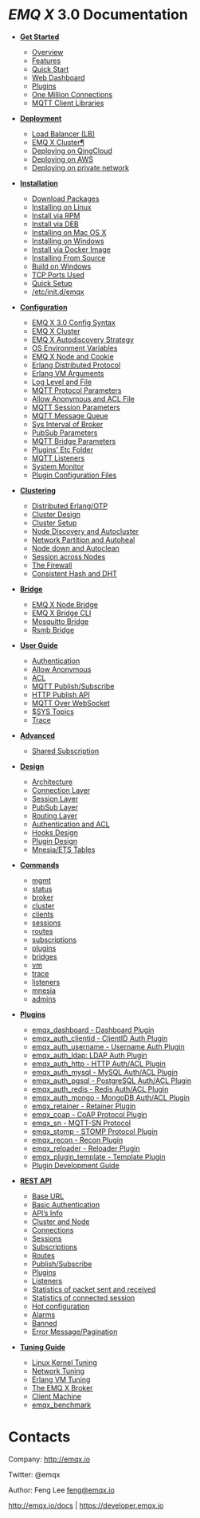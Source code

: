 *EMQ X* 3.0 Documentation
=======================

* **[Get Started](https://developer.emqx.io/docs/emq/v3/en/getstarted.html)**
  * [Overview](https://developer.emqx.io/docs/emq/v3/en/getstarted.html#overview)
  * [Features](https://developer.emqx.io/docs/emq/v3/en/getstarted.html#features)
  * [Quick Start](https://developer.emqx.io/docs/emq/v3/en/getstarted.html#quick-start)
  * [Web Dashboard](https://developer.emqx.io/docs/emq/v3/en/getstarted.html#web-dashboard)
  * [Plugins](https://developer.emqx.io/docs/emq/v3/en/getstarted.html#plugins)
  * [One Million Connections](https://developer.emqx.io/docs/emq/v3/en/getstarted.html#one-million-connections)
  * [MQTT Client Libraries](https://developer.emqx.io/docs/emq/v3/en/getstarted.html#mqtt-client-libraries)

* **[Deployment](https://developer.emqx.io/docs/emq/v3/en/deploy.html)**
  * [Load Balancer (LB)](https://developer.emqx.io/docs/emq/v3/en/deploy.html#load-balancer-lb)
  * [EMQ X Cluster¶](https://developer.emqx.io/docs/emq/v3/en/deploy.html#emq-x-cluster)
  * [Deploying on QingCloud](https://developer.emqx.io/docs/emq/v3/en/deploy.html#deploying-on-qingcloud)
  * [Deploying on AWS](https://developer.emqx.io/docs/emq/v3/en/deploy.html#deploying-on-aws)
  * [Deploying on private network](https://developer.emqx.io/docs/emq/v3/en/deploy.html#deploying-on-private-network)

* **[Installation](https://developer.emqx.io/docs/emq/v3/en/install.html)**
  * [Download Packages](https://developer.emqx.io/docs/emq/v3/en/install.html#download-packages)
  * [Installing on Linux](https://developer.emqx.io/docs/emq/v3/en/install.html#installing-on-linux)
  * [Install via RPM](https://developer.emqx.io/docs/emq/v3/en/install.html#install-via-rpm)
  * [Install via DEB](https://developer.emqx.io/docs/emq/v3/en/install.html#install-via-deb)
  * [Installing on Mac OS X](https://developer.emqx.io/docs/emq/v3/en/install.html#installing-on-mac-os-x)
  * [Installing on Windows](https://developer.emqx.io/docs/emq/v3/en/install.html#installing-on-windows)
  * [Install via Docker Image](https://developer.emqx.io/docs/emq/v3/en/install.html#install-via-docker-image)
  * [Installing From Source](https://developer.emqx.io/docs/emq/v3/en/install.html#installing-from-source)
  * [Build on Windows](https://developer.emqx.io/docs/emq/v3/en/install.html#build-on-windows)
  * [TCP Ports Used](https://developer.emqx.io/docs/emq/v3/en/install.html#tcp-ports-used)
  * [Quick Setup](https://developer.emqx.io/docs/emq/v3/en/install.html#quick-setup)
  * [/etc/init.d/emqx](https://developer.emqx.io/docs/emq/v3/en/install.html#etc-init-d-emqx)

* **[Configuration](https://developer.emqx.io/docs/emq/v3/en/config.html)**
  * [EMQ X 3.0 Config Syntax](https://developer.emqx.io/docs/emq/v3/en/config.html#emq-x-3-0-config-syntax)
  * [EMQ X Cluster](https://developer.emqx.io/docs/emq/v3/en/config.html#emq-x-cluster)
  * [EMQ X Autodiscovery Strategy](https://developer.emqx.io/docs/emq/v3/en/config.html#emq-x-autodiscovery-strategy)
  * [OS Environment Variables](https://developer.emqx.io/docs/emq/v3/en/config.html#os-environment-variables)
  * [EMQ X Node and Cookie](https://developer.emqx.io/docs/emq/v3/en/config.html#emq-x-node-and-cookie)
  * [Erlang Distributed Protocol](https://developer.emqx.io/docs/emq/v3/en/config.html#erlang-distributed-protocol)
  * [Erlang VM Arguments](https://developer.emqx.io/docs/emq/v3/en/config.html#erlang-vm-arguments)
  * [Log Level and File](https://developer.emqx.io/docs/emq/v3/en/config.html#log-level-and-file)
  * [MQTT Protocol Parameters](https://developer.emqx.io/docs/emq/v3/en/config.html#mqtt-protocol-parameters)
  * [Allow Anonymous and ACL File](https://developer.emqx.io/docs/emq/v3/en/config.html#allow-anonymous-and-acl-file)
  * [MQTT Session Parameters](https://developer.emqx.io/docs/emq/v3/en/config.html#mqtt-session-parameters)
  * [MQTT Message Queue](https://developer.emqx.io/docs/emq/v3/en/config.html#mqtt-message-queue)
  * [Sys Interval of Broker](https://developer.emqx.io/docs/emq/v3/en/config.html#sys-interval-of-broker)
  * [PubSub Parameters](https://developer.emqx.io/docs/emq/v3/en/config.html#pubsub-parameters)
  * [MQTT Bridge Parameters](https://developer.emqx.io/docs/emq/v3/en/config.html#mqtt-bridge-parameters)
  * [Plugins' Etc Folder](https://developer.emqx.io/docs/emq/v3/en/config.html#plugins-etc-folder)
  * [MQTT Listeners](https://developer.emqx.io/docs/emq/v3/en/config.html#mqtt-listeners)
  * [System Monitor](https://developer.emqx.io/docs/emq/v3/en/config.html#system-monitor)
  * [Plugin Configuration Files](https://developer.emqx.io/docs/emq/v3/en/config.html#plugin-configuration-files)

* **[Clustering](https://developer.emqx.io/docs/emq/v3/en/cluster.html)**
  * [Distributed Erlang/OTP](https://developer.emqx.io/docs/emq/v3/en/cluster.html#distributed-erlang-otp)
  * [Cluster Design](https://developer.emqx.io/docs/emq/v3/en/cluster.html#cluster-design)
  * [Cluster Setup](https://developer.emqx.io/docs/emq/v3/en/cluster.html#cluster-setup)
  * [Node Discovery and Autocluster](https://developer.emqx.io/docs/emq/v3/en/cluster.html#node-discovery-and-autocluster)
  * [Network Partition and Autoheal](https://developer.emqx.io/docs/emq/v3/en/cluster.html#network-partition-and-autoheal)
  * [Node down and Autoclean](https://developer.emqx.io/docs/emq/v3/en/cluster.html#node-down-and-autoclean)
  * [Session across Nodes](https://developer.emqx.io/docs/emq/v3/en/cluster.html#session-across-nodes)
  * [The Firewall](https://developer.emqx.io/docs/emq/v3/en/cluster.html#the-firewall)
  * [Consistent Hash and DHT](https://developer.emqx.io/docs/emq/v3/en/cluster.html#consistent-hash-and-dht)

* **[Bridge](https://developer.emqx.io/docs/emq/v3/en/bridge.html)**
  * [EMQ X Node Bridge](https://developer.emqx.io/docs/emq/v3/en/bridge.html#emq-x-node-bridge)
  * [EMQ X Bridge CLI](https://developer.emqx.io/docs/emq/v3/en/bridge.html#emq-x-bridge-cli)
  * [Mosquitto Bridge](https://developer.emqx.io/docs/emq/v3/en/bridge.html#mosquitto-bridge)
  * [Rsmb Bridge](https://developer.emqx.io/docs/emq/v3/en/bridge.html#rsmb-bridge)

* **[User Guide](https://developer.emqx.io/docs/emq/v3/en/guide.html)**
  * [Authentication](https://developer.emqx.io/docs/emq/v3/en/guide.html#authentication)
  * [Allow Anonymous](https://developer.emqx.io/docs/emq/v3/en/guide.html#allow-anonymous)
  * [ACL](https://developer.emqx.io/docs/emq/v3/en/guide.html#acl)
  * [MQTT Publish/Subscribe](https://developer.emqx.io/docs/emq/v3/en/guide.html#mqtt-publish-subscribe)
  * [HTTP Publish API](https://developer.emqx.io/docs/emq/v3/en/guide.html#http-publish-api)
  * [MQTT Over WebSocket](https://developer.emqx.io/docs/emq/v3/en/guide.html#mqtt-over-websocket)
  * [$SYS Topics](https://developer.emqx.io/docs/emq/v3/en/guide.html#sys-topics)
  * [Trace](https://developer.emqx.io/docs/emq/v3/en/guide.html#trace)

* **[Advanced](https://developer.emqx.io/docs/emq/v3/en/advanced.html)**
  * [Shared Subscription](https://developer.emqx.io/docs/emq/v3/en/advanced.html#shared-subscription)

* **[Design](https://developer.emqx.io/docs/emq/v3/en/design.html)**
  * [Architecture](https://developer.emqx.io/docs/emq/v3/en/design.html#architecture)
  * [Connection Layer](https://developer.emqx.io/docs/emq/v3/en/design.html#connection-layer)
  * [Session Layer](https://developer.emqx.io/docs/emq/v3/en/design.html#session-layer)
  * [PubSub Layer](https://developer.emqx.io/docs/emq/v3/en/design.html#pubsub-layer)
  * [Routing Layer](https://developer.emqx.io/docs/emq/v3/en/design.html#routing-layer)
  * [Authentication and ACL](https://developer.emqx.io/docs/emq/v3/en/design.html#authentication-and-acl)
  * [Hooks Design](https://developer.emqx.io/docs/emq/v3/en/design.html#hooks-design)
  * [Plugin Design](https://developer.emqx.io/docs/emq/v3/en/design.html#plugin-design)
  * [Mnesia/ETS Tables](https://developer.emqx.io/docs/emq/v3/en/design.html#mnesia-ets-tables)
 
* **[Commands](https://developer.emqx.io/docs/emq/v3/en/commands.html)**
  * [mgmt](https://developer.emqx.io/docs/emq/v3/en/commands.html#mgmt)
  * [status](https://developer.emqx.io/docs/emq/v3/en/commands.html#status)
  * [broker](https://developer.emqx.io/docs/emq/v3/en/commands.html#broker)
  * [cluster](https://developer.emqx.io/docs/emq/v3/en/commands.html#cluster)
  * [clients](https://developer.emqx.io/docs/emq/v3/en/commands.html#clients)
  * [sessions](https://developer.emqx.io/docs/emq/v3/en/commands.html#sessions)
  * [routes](https://developer.emqx.io/docs/emq/v3/en/commands.html#routes)
  * [subscriptions](https://developer.emqx.io/docs/emq/v3/en/commands.html#subscriptions)
  * [plugins](https://developer.emqx.io/docs/emq/v3/en/commands.html#plugins)
  * [bridges](https://developer.emqx.io/docs/emq/v3/en/commands.html#bridges)
  * [vm](https://developer.emqx.io/docs/emq/v3/en/commands.html#vm)
  * [trace](https://developer.emqx.io/docs/emq/v3/en/commands.html#trace)
  * [listeners](https://developer.emqx.io/docs/emq/v3/en/commands.html#listeners)
  * [mnesia](https://developer.emqx.io/docs/emq/v3/en/commands.html#mnesia)
  * [admins](https://developer.emqx.io/docs/emq/v3/en/commands.html#admins)

* **[Plugins](https://developer.emqx.io/docs/emq/v3/en/plugins.html)**
  * [emqx_dashboard - Dashboard Plugin](https://developer.emqx.io/docs/emq/v3/en/plugins.html#emqx-dashboard-dashboard-plugin)
  * [emqx_auth_clientid - ClientID Auth Plugin](https://developer.emqx.io/docs/emq/v3/en/plugins.html#emqx-auth-clientid-clientid-auth-plugin)
  * [emqx_auth_username - Username Auth Plugin](https://developer.emqx.io/docs/emq/v3/en/plugins.html#emqx-auth-username-username-auth-plugin)
  * [emqx_auth_ldap: LDAP Auth Plugin](https://developer.emqx.io/docs/emq/v3/en/plugins.html#emqx-auth-ldap-ldap-auth-plugin)
  * [emqx_auth_http - HTTP Auth/ACL Plugin](https://developer.emqx.io/docs/emq/v3/en/plugins.html#emqx-auth-http-http-auth-acl-plugin)
  * [emqx_auth_mysql - MySQL Auth/ACL Plugin](https://developer.emqx.io/docs/emq/v3/en/plugins.html#emqx-auth-mysql-mysql-auth-acl-plugin)
  * [emqx_auth_pgsql - PostgreSQL Auth/ACL Plugin](https://developer.emqx.io/docs/emq/v3/en/plugins.html#emqx-auth-pgsql-postgresql-auth-acl-plugin)
  * [emqx_auth_redis - Redis Auth/ACL Plugin](https://developer.emqx.io/docs/emq/v3/en/plugins.html#emqx-auth-redis-redis-auth-acl-plugin)
  * [emqx_auth_mongo - MongoDB Auth/ACL Plugin](https://developer.emqx.io/docs/emq/v3/en/plugins.html#emqx-auth-mongo-mongodb-auth-acl-plugin)
  * [emqx_retainer - Retainer Plugin](https://developer.emqx.io/docs/emq/v3/en/plugins.html#emqx-retainer-retainer-plugin)
  * [emqx_coap - CoAP Protocol Plugin](https://developer.emqx.io/docs/emq/v3/en/plugins.html#emqx-coap-coap-protocol-plugin)
  * [emqx_sn - MQTT-SN Protocol](https://developer.emqx.io/docs/emq/v3/en/plugins.html#emqx-sn-mqtt-sn-protocol)
  * [emqx_stomp - STOMP Protocol Plugin](https://developer.emqx.io/docs/emq/v3/en/plugins.html#emqx-stomp-stomp-protocol-plugin)
  * [emqx_recon - Recon Plugin](https://developer.emqx.io/docs/emq/v3/en/plugins.html#emqx-recon-recon-plugin)
  * [emqx_reloader - Reloader Plugin](https://developer.emqx.io/docs/emq/v3/en/plugins.html#emqx-reloader-reloader-plugin)
  * [emqx_plugin_template - Template Plugin](https://developer.emqx.io/docs/emq/v3/en/plugins.html#emqx-plugin-template-template-plugin)
  * [Plugin Development Guide](https://developer.emqx.io/docs/emq/v3/en/plugins.html#plugin-development-guide)

* **[REST API](https://developer.emqx.io/docs/emq/v3/en/rest.html)**
  * [Base URL](https://developer.emqx.io/docs/emq/v3/en/rest.html#base-url)
  * [Basic Authentication](https://developer.emqx.io/docs/emq/v3/en/rest.html#basic-authentication)
  * [API’s Info](https://developer.emqx.io/docs/emq/v3/en/rest.html#api-s-info)
  * [Cluster and Node](https://developer.emqx.io/docs/emq/v3/en/rest.html#cluster-and-node)
  * [Connections](https://developer.emqx.io/docs/emq/v3/en/rest.html#connections)
  * [Sessions](https://developer.emqx.io/docs/emq/v3/en/rest.html#sessions)
  * [Subscriptions](https://developer.emqx.io/docs/emq/v3/en/rest.html#subscriptions)
  * [Routes](https://developer.emqx.io/docs/emq/v3/en/rest.html#routes)
  * [Publish/Subscribe](https://developer.emqx.io/docs/emq/v3/en/rest.html#publish-subscribe)
  * [Plugins](https://developer.emqx.io/docs/emq/v3/en/rest.html#plugins)
  * [Listeners](https://developer.emqx.io/docs/emq/v3/en/rest.html#listeners)
  * [Statistics of packet sent and received](https://developer.emqx.io/docs/emq/v3/en/rest.html#statistics-of-packet-sent-and-received)
  * [Statistics of connected session](https://developer.emqx.io/docs/emq/v3/en/rest.html#statistics-of-connected-session)
  * [Hot configuration](https://developer.emqx.io/docs/emq/v3/en/rest.html#hot-configuration)
  * [Alarms](https://developer.emqx.io/docs/emq/v3/en/rest.html#alarms)
  * [Banned](https://developer.emqx.io/docs/emq/v3/en/rest.html#banned)
  * [Error Message/Pagination](https://developer.emqx.io/docs/emq/v3/en/rest.html#error-message-pagination)

* **[Tuning Guide](https://developer.emqx.io/docs/emq/v3/en/tune.html)**
  * [Linux Kernel Tuning](https://developer.emqx.io/docs/emq/v3/en/tune.html#linux-kernel-tuning)
  * [Network Tuning](https://developer.emqx.io/docs/emq/v3/en/tune.html#network-tuning)
  * [Erlang VM Tuning](https://developer.emqx.io/docs/emq/v3/en/tune.html#erlang-vm-tuning)
  * [The EMQ X Broker](https://developer.emqx.io/docs/emq/v3/en/tune.html#the-emq-x-broker)
  * [Client Machine](https://developer.emqx.io/docs/emq/v3/en/tune.html#client-machine)
  * [emqx_benchmark](https://developer.emqx.io/docs/emq/v3/en/tune.html#emqtt-benchmark)

Contacts
========

Company: http://emqx.io

Twitter: @emqx

Author: Feng Lee <feng@emqx.io>

http://emqx.io/docs | https://developer.emqx.io
